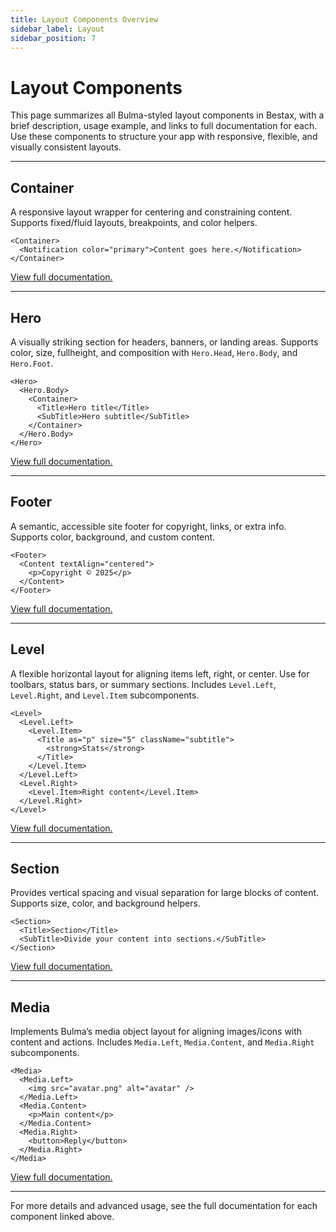 ```yaml
---
title: Layout Components Overview
sidebar_label: Layout
sidebar_position: 7
---
```


# Layout Components

This page summarizes all Bulma-styled layout components in Bestax, with a brief description, usage example, and links to full documentation for each. Use these components to structure your app with responsive, flexible, and visually consistent layouts.

---

## Container

A responsive layout wrapper for centering and constraining content. Supports fixed/fluid layouts, breakpoints, and color helpers.

```tsx live
<Container>
  <Notification color="primary">Content goes here.</Notification>
</Container>
```

[View full documentation.](../api/layout/container)

---

## Hero

A visually striking section for headers, banners, or landing areas. Supports color, size, fullheight, and composition with `Hero.Head`, `Hero.Body`, and `Hero.Foot`.

```tsx live
<Hero>
  <Hero.Body>
    <Container>
      <Title>Hero title</Title>
      <SubTitle>Hero subtitle</SubTitle>
    </Container>
  </Hero.Body>
</Hero>
```

[View full documentation.](../api/layout/hero)

---

## Footer

A semantic, accessible site footer for copyright, links, or extra info. Supports color, background, and custom content.

```tsx live
<Footer>
  <Content textAlign="centered">
    <p>Copyright © 2025</p>
  </Content>
</Footer>
```

[View full documentation.](../api/layout/footer)

---

## Level

A flexible horizontal layout for aligning items left, right, or center. Use for toolbars, status bars, or summary sections. Includes `Level.Left`, `Level.Right`, and `Level.Item` subcomponents.

```tsx live
<Level>
  <Level.Left>
    <Level.Item>
      <Title as="p" size="5" className="subtitle">
        <strong>Stats</strong>
      </Title>
    </Level.Item>
  </Level.Left>
  <Level.Right>
    <Level.Item>Right content</Level.Item>
  </Level.Right>
</Level>
```

[View full documentation.](../api/layout/level)

---

## Section

Provides vertical spacing and visual separation for large blocks of content. Supports size, color, and background helpers.

```tsx live
<Section>
  <Title>Section</Title>
  <SubTitle>Divide your content into sections.</SubTitle>
</Section>
```

[View full documentation.](../api/layout/section)

---

## Media

Implements Bulma’s media object layout for aligning images/icons with content and actions. Includes `Media.Left`, `Media.Content`, and `Media.Right` subcomponents.

```tsx live
<Media>
  <Media.Left>
    <img src="avatar.png" alt="avatar" />
  </Media.Left>
  <Media.Content>
    <p>Main content</p>
  </Media.Content>
  <Media.Right>
    <button>Reply</button>
  </Media.Right>
</Media>
```

[View full documentation.](../api/layout/media)

---

For more details and advanced usage, see the full documentation for each component linked above.
